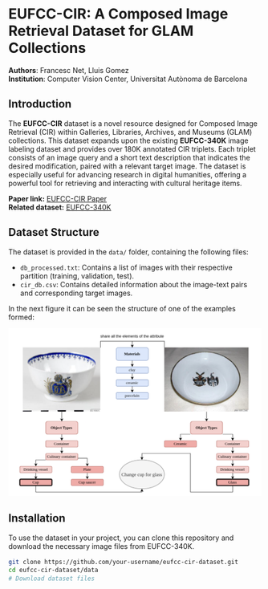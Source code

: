 # EUFCC-CIR: A Composed Image Retrieval Dataset for GLAM Collections

**Authors**: Francesc Net, Lluis Gomez  
**Institution**: Computer Vision Center, Universitat Autònoma de Barcelona  

## Introduction

The **EUFCC-CIR** dataset is a novel resource designed for Composed Image Retrieval (CIR) within Galleries, Libraries, Archives, and Museums (GLAM) collections. This dataset expands upon the existing **EUFCC-340K** image labeling dataset and provides over 180K annotated CIR triplets. Each triplet consists of an image query and a short text description that indicates the desired modification, paired with a relevant target image. The dataset is especially useful for advancing research in digital humanities, offering a powerful tool for retrieving and interacting with cultural heritage items.

**Paper link:** [EUFCC-CIR Paper](#)  
**Related dataset:** [EUFCC-340K](https://github.com/cesc47/EUFCC-340K/tree/main)

## Dataset Structure

The dataset is provided in the `data/` folder, containing the following files:
- `db_processed.txt`: Contains a list of images with their respective partition (training, validation, test).
- `cir_db.csv`: Contains detailed information about the image-text pairs and corresponding target images.

In the next figure it can be seen the structure of one of the examples formed:

![](fig/example.png)

## Installation

To use the dataset in your project, you can clone this repository and download the necessary image files from EUFCC-340K.

```bash
git clone https://github.com/your-username/eufcc-cir-dataset.git
cd eufcc-cir-dataset/data
# Download dataset files
